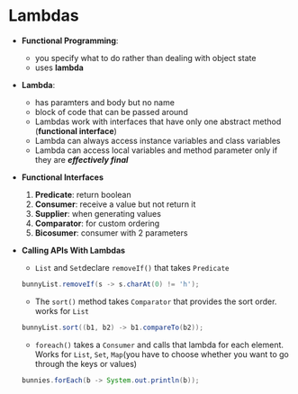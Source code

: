# Lambdas

- **Functional Programming**:
    - you specify what to do rather than dealing with object state
    - uses **lambda**

- **Lambda**:
    - has paramters and body but no name
    - block of code that can be passed around
    - Lambdas work with interfaces that have only one abstract method (**functional interface**)
    - Lambda can always access instance variables and class variables
    - Lambda can access local variables and method parameter only if they are ***effectively final***

- **Functional Interfaces**
    1. **Predicate**: return boolean
    2. **Consumer**: receive a value but not return it
    3. **Supplier**: when generating values
    4. **Comparator**: for custom ordering
    5. **Bicosumer**: consumer with 2 parameters

- **Calling APIs With Lambdas**
    - `List` and `Set`declare `removeIf()` that takes `Predicate`
    ```java
    bunnyList.removeIf(s -> s.charAt(0) != 'h');
    ```
    - The `sort()` method takes `Comparator` that provides the sort order. works for `List`
    ```java
    bunnyList.sort((b1, b2) -> b1.compareTo(b2));
    ```
    - `foreach()` takes a `Consumer` and calls that lambda for each element. Works for `List`, `Set`, `Map`(you have to choose whether you want to go through the keys or values)
    ```java
    bunnies.forEach(b -> System.out.println(b));
    ```